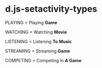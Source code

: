 # d.js-setactivity-types
PLAYING = Playing **Game**

WATCHING = Watching **Movie**

LISTENING = Listening **To Music**

STREAMING = Streaming **Game**

COMPETING = Competing in **A Game**

